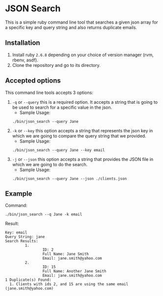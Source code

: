 # JSON Search

This is a simple ruby command line tool that searches a given json array for a specific key and query string and also returns duplicate emails.

## Installation

1. Install ruby `2.6.8` depending on your choice of version manager (rvm, rbenv, asdf).
2. Clone the repository and go to its directory.

## Accepted options
This command line tools accepts 3 options:
1.  `-q` or `--query` this is a required option. It accepts a string that is going to be used to search for a specific value in the json.
    - Sample Usage:
    ```
    ./bin/json_search --query Jane
    ```
2.  `-k` or `--key` this option accepts a string that represents the json key in which we are going to compare the query string that we provided.
    - Sample Usage:
    ```
    ./bin/json_search --query Jane --key email
    ```
3.  `-j` or `--json` this option accepts a string that provides the JSON file in which we are going to do the search.
    - Sample Usage:
    ```
    ./bin/json_search --query Jane --json ./clients.json
    ```

## Example
Command:
```
./bin/json_search --q Jane -k email
```

Result:
```
Key: email
Query String: jane
Search Results:
         1.
                 ID: 2
                 Full Name: Jane Smith
                 Email: jane.smith@yahoo.com
         2.
                 ID: 15
                 Full Name: Another Jane Smith
                 Email: jane.smith@yahoo.com
1 Duplicate(s) Found:
  1. Clients with ids 2, and 15 are using the same email (jane.smith@yahoo.com)
```

